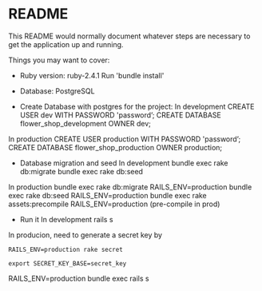 # README

This README would normally document whatever steps are necessary to get the
application up and running.

Things you may want to cover:

* Ruby version: ruby-2.4.1
Run 'bundle install'

* Database: PostgreSQL

* Create Database with postgres for the project:
In development 
CREATE USER dev WITH PASSWORD 'password’;
CREATE DATABASE flower_shop_development OWNER dev;

In production
CREATE USER production WITH PASSWORD 'password’;
CREATE DATABASE flower_shop_production OWNER production;

* Database migration and seed
In development
bundle exec rake db:migrate
bundle exec rake db:seed

In production
bundle exec rake db:migrate RAILS_ENV=production
bundle exec rake db:seed RAILS_ENV=production
bundle exec rake assets:precompile RAILS_ENV=production (pre-compile in prod)

* Run it
In development
rails s

In producion, need to generate a secret key by

```RAILS_ENV=production rake secret```

```export SECRET_KEY_BASE=secret_key```

RAILS_ENV=production bundle exec rails s

